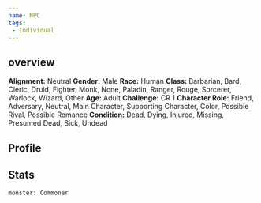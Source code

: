 ```yaml
---
name: NPC
tags:
 - Individual
---
```

## overview

**Alignment:** Neutral
**Gender:** Male
**Race:** Human
**Class:** Barbarian, Bard, Cleric, Druid, Fighter, Monk, None, Paladin, Ranger, Rouge, Sorcerer, Warlock, Wizard, Other
**Age:** Adult
**Challenge:** CR 1
**Character Role:** Friend, Adversary, Neutral, Main Character, Supporting Character, Color, Possible Rival, Possible Romance
**Condition:** Dead, Dying, Injured, Missing, Presumed Dead, Sick, Undead

## Profile


## Stats

```statblock
monster: Commoner
```
